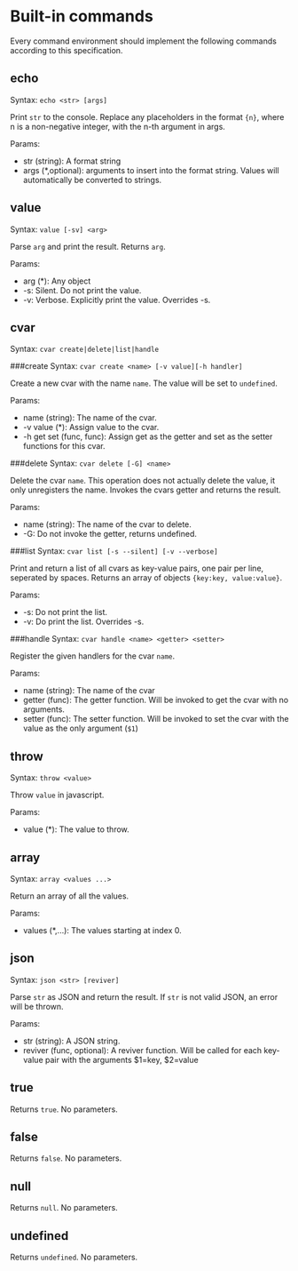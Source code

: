 Built-in commands
=================
Every command environment should implement the following commands according to this specification.

echo
----
Syntax: `echo <str> [args]`

Print `str` to the console. Replace any placeholders in the format `{n}`, where n is a non-negative integer,
with the n-th argument in args.

Params:

* str (string): A format string
* args (*,optional): arguments to insert into the format string. Values will automatically be converted to strings.

value
-----
Syntax: `value [-sv] <arg>`

Parse `arg` and print the result. Returns `arg`.

Params:

* arg (*): Any object
* -s: Silent. Do not print the value.
* -v: Verbose. Explicitly print the value. Overrides -s.

cvar
----
Syntax: `cvar create|delete|list|handle`

###create
Syntax: `cvar create <name> [-v value][-h handler]`

Create a new cvar with the name `name`. The value will be set to `undefined`.

Params:

* name (string): The name of the cvar.
* -v value (*): Assign value to the cvar.
* -h get set (func, func): Assign get as the getter and set as the setter functions for this cvar.

###delete
Syntax: `cvar delete [-G] <name>`

Delete the cvar `name`. This operation does not actually delete the value, it only unregisters the name.
Invokes the cvars getter and returns the result.

Params:

* name (string): The name of the cvar to delete.
* -G: Do not invoke the getter, returns undefined.

###list
Syntax: `cvar list [-s --silent] [-v --verbose]`

Print and return a list of all cvars as key-value pairs, one pair per line, seperated by spaces.
Returns an array of objects `{key:key, value:value}`.

Params:

* -s: Do not print the list.
* -v: Do print the list. Overrides -s.

###handle
Syntax: `cvar handle <name> <getter> <setter>`

Register the given handlers for the cvar `name`.

Params:

* name (string): The name of the cvar
* getter (func): The getter function. Will be invoked to get the cvar with no arguments.
* setter (func): The setter function. Will be invoked to set the cvar with the value as the only argument (`$1`)

throw
-----
Syntax: `throw <value>`

Throw `value` in javascript.

Params:

* value (*): The value to throw.

array
-----
Syntax: `array <values ...>`

Return an array of all the values.

Params:

* values (*,...): The values starting at index 0.

json
----
Syntax: `json <str> [reviver]`

Parse `str` as JSON and return the result.
If `str` is not valid JSON, an error will be thrown.

Params:

* str (string): A JSON string.
* reviver (func, optional): A reviver function. Will be called for each key-value pair with the arguments $1=key, $2=value

true
----
Returns `true`. No parameters.

false
----
Returns `false`. No parameters.

null
----
Returns `null`. No parameters.

undefined
----
Returns `undefined`. No parameters.
